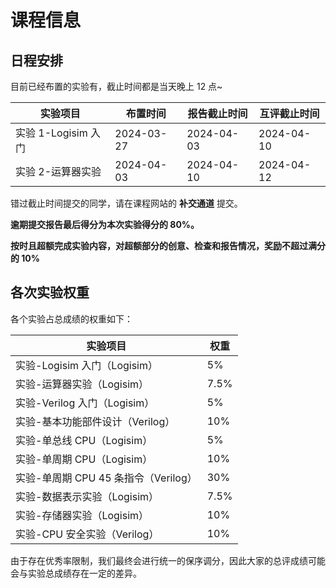 # 课程信息

## 日程安排

目前已经布置的实验有，截止时间都是当天晚上 12 点\~

| 实验项目          | 布置时间       | 报告截止时间     | 互评截止时间     |
| ------------- | ---------- | ---------- | ---------- |
| 实验 1-Logisim 入门 | 2024-03-27 | 2024-04-03 | 2024-04-10 |
| 实验 2-运算器实验     | 2024-04-03 | 2024-04-10 | 2024-04-12 |

错过截止时间提交的同学，请在课程网站的 **补交通道** 提交。

**逾期提交报告最后得分为本次实验得分的 80%。**

**按时且超额完成实验内容，对超额部分的创意、检查和报告情况，奖励不超过满分的 10%**

## 各次实验权重

各个实验占总成绩的权重如下：

| 实验项目                     | 权重   |
| ------------------------ | ---- |
| 实验-Logisim 入门（Logisim）    | 5%   |
| 实验-运算器实验（Logisim）        | 7.5% |
| 实验-Verilog 入门（Logisim）    | 5%   |
| 实验-基本功能部件设计（Verilog）     | 10%  |
| 实验-单总线 CPU（Logisim）       | 5%   |
| 实验-单周期 CPU（Logisim）       | 10%  |
| 实验-单周期 CPU 45 条指令（Verilog） | 30%  |
| 实验-数据表示实验（Logisim）       | 7.5% |
| 实验-存储器实验（Logisim）        | 10%  |
| 实验-CPU 安全实验（Verilog）      | 10%  |

由于存在优秀率限制，我们最终会进行统一的保序调分，因此大家的总评成绩可能会与实验总成绩存在一定的差异。
